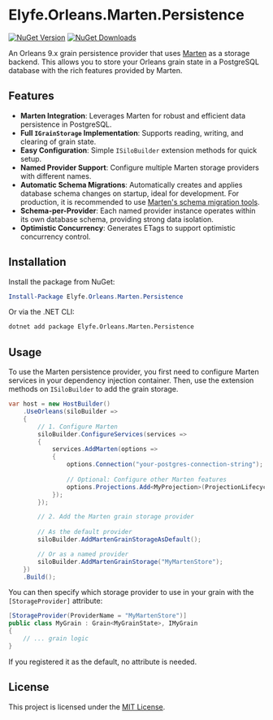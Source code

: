 # Elyfe.Orleans.Marten.Persistence

[![NuGet Version](https://img.shields.io/nuget/v/Elyfe.Orleans.Marten.Persistence.svg)](https://www.nuget.org/packages/Elyfe.Orleans.Marten.Persistence/)
[![NuGet Downloads](https://img.shields.io/nuget/dt/Elyfe.Orleans.Marten.Persistence.svg)](https://www.nuget.org/packages/Elyfe.Orleans.Marten.Persistence/)

An Orleans 9.x grain persistence provider that uses [Marten](https://martendb.io/) as a storage backend. This allows you to store your Orleans grain state in a PostgreSQL database with the rich features provided by Marten.

## Features

* **Marten Integration**: Leverages Marten for robust and efficient data persistence in PostgreSQL.
* **Full `IGrainStorage` Implementation**: Supports reading, writing, and clearing of grain state.
* **Easy Configuration**: Simple `ISiloBuilder` extension methods for quick setup.
* **Named Provider Support**: Configure multiple Marten storage providers with different names.
* **Automatic Schema Migrations**: Automatically creates and applies database schema changes on startup, ideal for development. For production, it is recommended to use [Marten's schema migration tools](https://martendb.io/schema/migrations.html).
* **Schema-per-Provider**: Each named provider instance operates within its own database schema, providing strong data isolation.
* **Optimistic Concurrency**: Generates ETags to support optimistic concurrency control.

## Installation

Install the package from NuGet:

```powershell
Install-Package Elyfe.Orleans.Marten.Persistence
```

Or via the .NET CLI:

```bash
dotnet add package Elyfe.Orleans.Marten.Persistence
```

## Usage

To use the Marten persistence provider, you first need to configure Marten services in your dependency injection container. Then, use the extension methods on `ISiloBuilder` to add the grain storage.

```csharp
var host = new HostBuilder()
    .UseOrleans(siloBuilder =>
    {
        // 1. Configure Marten
        siloBuilder.ConfigureServices(services =>
        {
            services.AddMarten(options =>
            {
                options.Connection("your-postgres-connection-string");
                
                // Optional: Configure other Marten features
                options.Projections.Add<MyProjection>(ProjectionLifecycle.Inline);
            });
        });

        // 2. Add the Marten grain storage provider
        
        // As the default provider
        siloBuilder.AddMartenGrainStorageAsDefault();

        // Or as a named provider
        siloBuilder.AddMartenGrainStorage("MyMartenStore");
    })
    .Build();
```

You can then specify which storage provider to use in your grain with the `[StorageProvider]` attribute:

```csharp
[StorageProvider(ProviderName = "MyMartenStore")]
public class MyGrain : Grain<MyGrainState>, IMyGrain
{
    // ... grain logic
}
```

If you registered it as the default, no attribute is needed.

## License

This project is licensed under the [MIT License](LICENSE).
